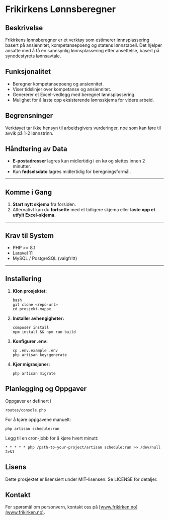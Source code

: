 # Frikirkens Lønnsberegner

## Beskrivelse

Frikirkens lønnsberegner er et verktøy som estimerer lønnsplassering basert på ansiennitet, kompetansepoeng og statens lønnstabell. Det hjelper ansatte med å få en sannsynlig lønnsplassering etter ansettelse, basert på synodestyrets lønnsavtale.

## Funksjonalitet

- Beregner kompetansepoeng og ansiennitet.  
- Viser tidslinjer over kompetanse og ansiennitet.  
- Genererer et Excel-vedlegg med beregnet lønnsplassering.  
- Mulighet for å laste opp eksisterende lønnsskjema for videre arbeid.

## Begrensninger

Verktøyet tar ikke hensyn til arbeidsgivers vurderinger, noe som kan føre til avvik på 1-2 lønnstrinn.

## Håndtering av Data

- **E-postadresser** lagres kun midlertidig i en kø og slettes innen 2 minutter.
- Kun **fødselsdato** lagres midlertidig for beregningsformål.

---

## Komme i Gang

1. **Start nytt skjema** fra forsiden.
2. Alternativt kan du **fortsette** med et tidligere skjema eller **laste opp et utfylt Excel-skjema**.

---

## Krav til System

- PHP >= 8.1  
- Laravel 11  
- MySQL / PostgreSQL (valgfritt)  

---

## Installering

1. **Klon prosjektet:**
   ```
   bash
   git clone <repo-url>
   cd prosjekt-mappe
   ```
2. **Installer avhengigheter:**
   ```
   composer install
   npm install && npm run build
   ```
3. **Konfigurer .env:**
   ```
   cp .env.example .env
   php artisan key:generate
   ```
4. **Kjør migrasjoner:**
   ```
   php artisan migrate
   ```

## Planlegging og Oppgaver
Oppgaver er definert i
```
routes/console.php
```

For å kjøre oppgavene manuelt:
```
php artisan schedule:run
```

Legg til en cron-jobb for å kjøre hvert minutt:
```
* * * * * php /path-to-your-project/artisan schedule:run >> /dev/null 2>&1
```

## Lisens
Dette prosjektet er lisensiert under MIT-lisensen. Se LICENSE for detaljer.

## Kontakt
For spørsmål om personvern, kontakt oss på [www.frikirken.no](www.frikirken.no).